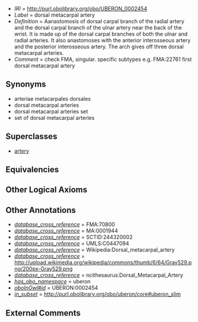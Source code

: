  * *IRI* = http://purl.obolibrary.org/obo/UBERON_0002454
 * *Label* = dorsal metacarpal artery
 * *Definition* = Aanastomosis of dorsal carpal branch of the radial artery and the dorsal carpal branch of the ulnar artery near the back of the wrist. It is made up of the dorsal carpal branches of both the ulnar and radial arteries. It also anastomoses with the anterior interosseous artery and the posterior interosseous artery. The arch gives off three dorsal metacarpal arteries.
 * *Comment* = check FMA, singular. specific subtypes e.g. FMA:22761 first dorsal metacarpal artery

## Synonyms

 * arteriae metacarpales dorsales
 * dorsal metacarpal arteries
 * dorsal metacarpal arteries set
 * set of dorsal metacarpal arteries

## Superclasses

 * [artery](../../UBERON/37/UBERON_0001637.md)

## Equivalencies


## Other Logical Axioms


## Other Annotations

 * *[database_cross_reference](../../ef/oboInOwl#hasDbXref.md)* = FMA:70800
 * *[database_cross_reference](../../ef/oboInOwl#hasDbXref.md)* = MA:0001944
 * *[database_cross_reference](../../ef/oboInOwl#hasDbXref.md)* = SCTID:244320002
 * *[database_cross_reference](../../ef/oboInOwl#hasDbXref.md)* = UMLS:C0447094
 * *[database_cross_reference](../../ef/oboInOwl#hasDbXref.md)* = Wikipedia:Dorsal_metacarpal_artery
 * *[database_cross_reference](../../ef/oboInOwl#hasDbXref.md)* = http://upload.wikimedia.org/wikipedia/commons/thumb/6/64/Gray529.png/200px-Gray529.png
 * *[database_cross_reference](../../ef/oboInOwl#hasDbXref.md)* = ncithesaurus:Dorsal_Metacarpal_Artery
 * *[has_obo_namespace](../../ce/oboInOwl#hasOBONamespace.md)* = uberon
 * *[oboInOwl#id](../../id/oboInOwl#id.md)* = UBERON:0002454
 * *[in_subset](../../et/oboInOwl#inSubset.md)* = http://purl.obolibrary.org/obo/uberon/core#uberon_slim

## External Comments


